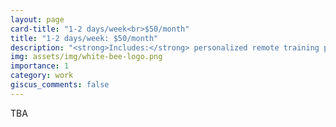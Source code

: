 ```yaml
---
layout: page
card-title: "1-2 days/week<br>$50/month"
title: "1-2 days/week: $50/month"
description: "<strong>Includes:</strong> personalized remote training program, open communication with me via WhatsApp, weekly check-ins, nutrition guidance, data and video analysis, and training feedback."
img: assets/img/white-bee-logo.png
importance: 1
category: work
giscus_comments: false
---
```


TBA
